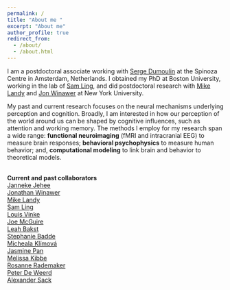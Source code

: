 ```yaml
---
permalink: /
title: "About me "
excerpt: "About me"
author_profile: true
redirect_from: 
  - /about/
  - /about.html
---
```


I am a postdoctoral associate working with [Serge Dumoulin](https://www.spinozacentre.nl/dumoulin/) at the Spinoza Centre in Amsterdam, Netherlands. I obtained my PhD at Boston University, working in the lab of [Sam Ling](https://sites.bu.edu/vision/), and did postdoctoral research with [Mike Landy](https://wp.nyu.edu/landylab/) and [Jon Winawer](https://wp.nyu.edu/winawerlab/) at New York University. 

My past and current research focuses on the neural mechanisms underlying perception and cognition. Broadly, I am interested in how our perception of the world around us can be shaped by cognitive influences, such as attention and working memory. The methods I employ for my research span a wide range: **functional neuroimaging** (fMRI and intracranial EEG) to measure brain responses; **behavioral psychophysics** to measure human behavior; and, **computational modeling** to link brain and behavior to theoretical models. 


<br/>**Current and past collaborators** 
<br/>[Janneke Jehee](http://www.jeheelab.org/)
<br/>[Jonathan Winawer](https://wp.nyu.edu/winawerlab/)
<br/>[Mike Landy](https://wp.nyu.edu/landylab/)
<br/>[Sam Ling](https://sites.bu.edu/vision/)
<br/>[Louis Vinke](https://scholar.google.com/citations?user=aZly_KAAAAAJ&hl=en)
<br/>[Joe McGuire](https://sites.bu.edu/cdlab/)
<br/>[Leah Bakst](https://leahbakst.com/)
<br/>[Stephanie Badde](https://sites.tufts.edu/multisensory/)
<br/>[Micheala Klímová](https://sites.bu.edu/vision/profile/michaela-klimova/)
<br/>[Jasmine Pan](https://sites.bu.edu/vision/profile/jasmine-pan/)
<br/>[Melissa Kibbe](https://www.bu.edu/cdl/developing-minds-lab/)
<br/>[Rosanne Rademaker](https://www.rademakerlab.com/)
<br/>[Peter De Weerd](http://www.deweerdlab.com/)
<br/>[Alexander Sack](https://www.maastrichtuniversity.nl/a.sack)
